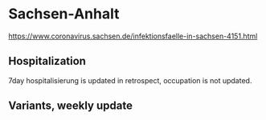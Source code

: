 # Sachsen-Anhalt

https://www.coronavirus.sachsen.de/infektionsfaelle-in-sachsen-4151.html

## Hospitalization
7day hospitalisierung is updated in retrospect, occupation is not updated.

## Variants, weekly update